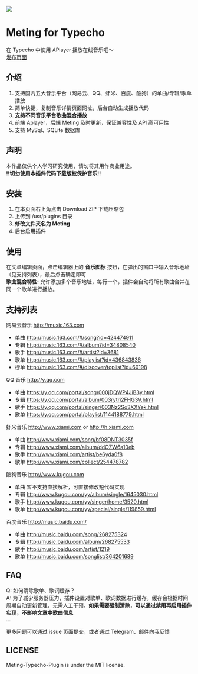![](http://ww2.sinaimg.cn/large/a15b4afegw1fbg1l7wn09j20fw05gq34)

# Meting for Typecho
在 Typecho 中使用 APlayer 播放在线音乐吧～  
[发布页面](https://i-meto.com/meting-typecho/)  

## 介绍
 1. 支持国内五大音乐平台（网易云、QQ、虾米、百度、酷狗）的单曲/专辑/歌单播放
 2. 简单快捷，复制音乐详情页面网址，后台自动生成播放代码
 3. **支持不同音乐平台歌曲混合播放**
 4. 前端 Aplayer，后端 Meting 及时更新，保证兼容性及 API 高可用性
 5. 支持 MySql、SQLite 数据库

## 声明
本作品仅供个人学习研究使用，请勿将其用作商业用途。  
**!!切勿使用本插件代码下载版权保护音乐!!**

## 安装
 1. 在本页面右上角点击 Download ZIP 下载压缩包
 2. 上传到 /usr/plugins 目录
 3. **修改文件夹名为 Meting**
 4. 后台启用插件

## 使用
在文章编辑页面，点击编辑器上的 **音乐图标** 按钮，在弹出的窗口中输入音乐地址（见支持列表），最后点击确定即可  
**歌曲混合特性:** 允许添加多个音乐地址，每行一个，插件会自动将所有歌曲合并在同一个歌单进行播放。

## 支持列表
网易云音乐 http://music.163.com
 - 单曲 http://music.163.com/#/song?id=424474911
 - 专辑 http://music.163.com/#/album?id=34808540
 - 歌手 http://music.163.com/#/artist?id=3681
 - 歌单 http://music.163.com/#/playlist?id=436843836
 - 榜单 http://music.163.com/#/discover/toplist?id=60198

QQ 音乐 http://y.qq.com
- 单曲 https://y.qq.com/portal/song/000jDQWP4JiB3y.html
- 专辑 https://y.qq.com/portal/album/003rytri2FHG3V.html
- 歌手 https://y.qq.com/portal/singer/003Nz2So3XXYek.html
- 歌单 https://y.qq.com/portal/playlist/1144188779.html

虾米音乐 http://www.xiami.com or http://h.xiami.com
- 单曲 http://www.xiami.com/song/bf08DNT3035f
- 专辑 http://www.xiami.com/album/ddOZW6a10eb
- 歌手 http://www.xiami.com/artist/be6yda0f8
- 歌单 http://www.xiami.com/collect/254478782

酷狗音乐 http://www.kugou.com
- 单曲 暂不支持直接解析，可直接修改短代码实现
- 专辑 http://www.kugou.com/yy/album/single/1645030.html
- 歌手 http://www.kugou.com/yy/singer/home/3520.html
- 歌单 http://www.kugou.com/yy/special/single/119859.html

百度音乐 http://music.baidu.com/
- 单曲 http://music.baidu.com/song/268275324
- 专辑 http://music.baidu.com/album/268275533
- 歌手 http://music.baidu.com/artist/1219
- 歌单 http://music.baidu.com/songlist/364201689

## FAQ
Q: 如何清除歌单、歌词缓存？  
A: 为了减少服务器压力，插件设置对歌单、歌词数据进行缓存，缓存会根据时间周期自动更新管理，无需人工干预。**如果需要强制清除，可以通过禁用再启用插件实现，不影响文章中歌曲信息**  
...

更多问题可以通过 issue 页面提交，或者通过 Telegram、邮件向我反馈

## LICENSE
Meting-Typecho-Plugin is under the MIT license.
